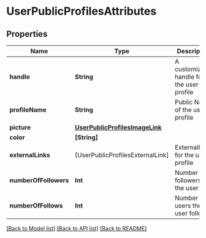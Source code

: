 # UserPublicProfilesAttributes

## Properties
Name | Type | Description | Notes
------------ | ------------- | ------------- | -------------
**handle** | **String** | A customizable handle for the user profile | [optional] 
**profileName** | **String** | Public Name of the user profile | [optional] 
**picture** | [**UserPublicProfilesImageLink**](UserPublicProfilesImageLink.md) |  | [optional] 
**color** | **[String]** |  | 
**externalLinks** | [UserPublicProfilesExternalLink] | ExternalLinks for the user&#39;s profile | [optional] 
**numberOfFollowers** | **Int** | Number of followers for the user | [optional] 
**numberOfFollows** | **Int** | Number of users the user follows | [optional] 

[[Back to Model list]](../README.md#documentation-for-models) [[Back to API list]](../README.md#documentation-for-api-endpoints) [[Back to README]](../README.md)


